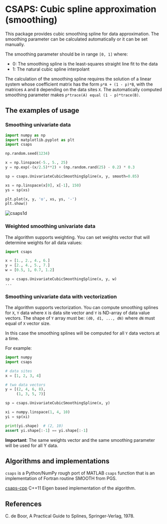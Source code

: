 # CSAPS: Cubic spline approximation (smoothing)

This package provides cubic smoothing spline for data approximation.
The smoothing parameter can be calculated automatically or it can be set manually. 

The smoothing parameter should be in range `[0, 1]` where:
* 0: The smoothing spline is the least-squares straight line fit to the data
* 1: The natural cubic spline interpolant

The calculation of the smoothing spline requires the solution of a linear system 
whose coefficient matrix has the form `p*A + (1 - p)*B`, with the matrices `A` and `B` 
depending on the data sites `X`. The automatically computed smoothing parameter makes 
`p*trace(A) equal (1 - p)*trace(B)`.

## The examples of usage

### Smoothing univariate data

```python
import numpy as np
import matplotlib.pyplot as plt
import csaps

np.random.seed(1234)

x = np.linspace(-5., 5., 25)
y = np.exp(-(x/2.5)**2) + (np.random.rand(25) - 0.2) * 0.3

sp = csaps.UnivariateCubicSmoothingSpline(x, y, smooth=0.85)

xs = np.linspace(x[0], x[-1], 150)
ys = sp(xs)

plt.plot(x, y, 'o', xs, ys, '-')
plt.show()
```

![csaps1d](https://user-images.githubusercontent.com/1299189/27611703-f3093c14-5b9b-11e7-9f18-6d0c3cc7633a.png)

### Weighted smoothing univariate data

The algorithm supports weighting. You can set weights vector that will determine 
weights for all data values:

```python
import csaps

x = [1., 2., 4., 6.]
y = [2., 4., 5., 7.]
w = [0.5, 1, 0.7, 1.2]

sp = csaps.UnivariateCubicSmoothingSpline(x, y, w)
...
```

### Smoothing univariate data with vectorization

The algorithm supports vectorization. You can compute smoothing splines for 
`X`, `Y` data where `X` is data site vector and `Y` is ND-array of data value vectors. 
The shape of `Y` array must be: `(d0, d1, ..., dN)` where `dN` must equal of `X` vector size.

In this case the smoothing splines will be computed for all `Y` data vectors at a time.

For example:

```python
import numpy
import csaps

# data sites
x = [1, 2, 3, 4]

# two data vectors
y = [(2, 4, 6, 8), 
     (1, 3, 5, 7)]

sp = csaps.UnivariateCubicSmoothingSpline(x, y)

xi = numpy.linspace(1, 4, 10)
yi = sp(xi)

print(yi.shape)  # (2, 10)
assert yi.shape[:-1] == yi.shape[:-1]
```

**Important**:
The same weights vector and the same smoothing parameter will be used for all Y data.

## Algorithms and implementations

`csaps` is a Python/NumPy rough port of MATLAB `csaps` function that is an implementation of 
Fortran routine SMOOTH from PGS.

[csaps-cpp](https://github.com/espdev/csaps-cpp) C++11 Eigen based implementation of the algorithm.

## References

C. de Boor, A Practical Guide to Splines, Springer-Verlag, 1978.
